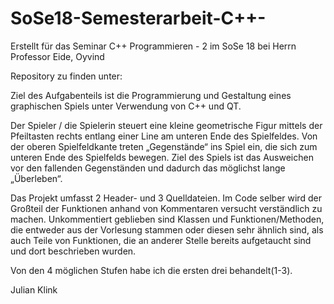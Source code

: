 # SoSe18-Semesterarbeit-C++-

Erstellt für das Seminar C++ Programmieren - 2 im SoSe 18 bei Herrn Professor Eide, Oyvind

Repository zu finden unter: 

Ziel des Aufgabenteils ist die Programmierung und Gestaltung eines graphischen Spiels unter Verwendung von C++ und QT. 

Der Spieler / die Spielerin steuert eine kleine geometrische Figur mittels der Pfeiltasten rechts entlang einer Line am unteren Ende des Spielfeldes. Von der oberen Spielfeldkante treten „Gegenstände“ ins Spiel ein, die sich zum unteren Ende des Spielfelds bewegen. Ziel des Spiels ist das Ausweichen vor den fallenden Gegenständen und dadurch das möglichst lange „Überleben“. 

Das Projekt umfasst 2 Header- und 3 Quelldateien. Im Code selber wird der Großteil der Funktionen anhand von Kommentaren versucht verständlich zu machen. Unkommentiert geblieben sind Klassen und Funktionen/Methoden, die entweder aus der Vorlesung stammen oder diesen sehr ähnlich sind, als auch Teile von Funktionen, die an anderer Stelle bereits aufgetaucht sind und dort beschrieben wurden.

Von den 4 möglichen Stufen habe ich die ersten drei behandelt(1-3). 


Julian Klink
